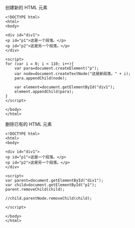  创建新的 HTML 元素

    <!DOCTYPE html>
    <html>
    <body>
    
    <div id="div1">
    <p id="p1">这是一个段落。</p>
    <p id="p2">这是另一个段落。</p>
    </div>
    
    <script>
    for (var i = 0; i < 110; i++){
	    var para=document.createElement("p");
	    var node=document.createTextNode("这是新段落。" + i);
	    para.appendChild(node);
	    
	    var element=document.getElementById("div1");
	    element.appendChild(para);
    }
    </script>
    
    </body>
    </html>
    
删除已有的 HTML 元素
    
    <!DOCTYPE html>
    <html>
    <body>
    
    <div id="div1">
    <p id="p1">这是一个段落。</p>
    <p id="p2">这是另一个段落。</p>
    </div>
    
    <script>
    var parent=document.getElementById("div1");
    var child=document.getElementById("p1");
    parent.removeChild(child);

	//child.parentNode.removeChild(child);

    </script>
    
    </body>
    </html>